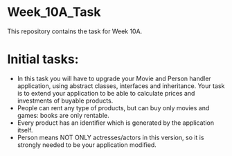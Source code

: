 # Week_10A_Task
This repository contains the task for Week 10A.
# Initial tasks:
- In this task you will have to upgrade your Movie and Person handler application, using abstract classes, interfaces and inheritance.
Your task is to extend your application to be able to calculate prices and investments of buyable products.
- People can rent any type of products, but can buy only movies and games: books are only rentable.
- Every product has an identifier which is generated by the application itself.
- Person means NOT ONLY actresses/actors in this version, so it is strongly needed to be your application modified.

